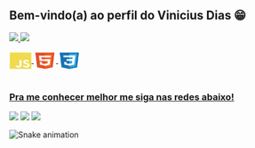 ## Bem-vindo(a) ao perfil do Vinicius Dias 😁

 <div>
  <a href="https://github.com/Vinidias182">
  <img height="180em" src="https://github-readme-stats.vercel.app/api?username=Vinidias182&show_icons=true&theme=tokyonight&include_all_commits=true&count_private=true"/>
  <img height="180em" src="https://github-readme-stats.vercel.app/api/top-langs/?username=Vinidias182&layout=compact&langs_count=6&theme=synthwave"/>
</div>
<div style="display: inline_block"><br>
  <img align="center" alt="Js" height="30" width="40" src="https://raw.githubusercontent.com/devicons/devicon/master/icons/javascript/javascript-plain.svg">
  <img align="center" alt="HTML" height="30" width="40" src="https://raw.githubusercontent.com/devicons/devicon/master/icons/html5/html5-original.svg">
  <img align="center" alt="CSS" height="30" width="40" src="https://raw.githubusercontent.com/devicons/devicon/master/icons/css3/css3-original.svg">
</div>
 
 <br>
 
  ### Pra me conhecer melhor me siga nas redes abaixo!
 
<div> 
  
  <a href="https://instagram.com/vinidias.182" target="_blank"><img src="https://img.shields.io/badge/-Instagram-%23E4405F?style=for-the-badge&logo=instagram&logoColor=white" target="_blank" rel="external"></a>
  <a href = "mailto:vinidias182@gmail.com"><img src="https://img.shields.io/badge/-Gmail-%23333?style=for-the-badge&logo=gmail&logoColor=white" target="_blank" rel="external"></a>
  <a href="https://www.linkedin.com/in/vinicius-barbosa-b3a6b0224" target="_blank"><img src="https://img.shields.io/badge/-LinkedIn-%230077B5?style=for-the-badge&logo=linkedin&logoColor=white" target="_blank" rel="external"  ></a> 

 
 ![Snake animation](https://github.com/devemdobro/devemdobro/blob/output/github-contribution-grid-snake.svg)

</div>
